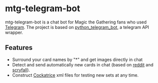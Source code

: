 # mtg-telegram-bot

mtg-telegram-bot is a chat bot for Magic the Gathering fans who used [Telegram](https://telegram.org/).
The project is based on [python_telegram_bot](https://python-telegram-bot.org/), a telegram API wrapper.

## Features
* Surround your card names by "*" and get images directly in chat 
* Detect and send automatically new cards in chat (based on [reddit](https://www.reddit.com/r/magicTCG/) and [scryfall](https://scryfall.com/)).
* Construct [Cockatrice](https://cockatrice.github.io/) xml files for testing new sets at any time.

